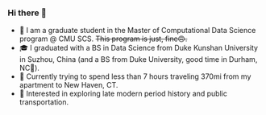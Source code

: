 ### Hi there 👋
* 🏫 I am a graduate student in the Master of Computational Data Science program @ CMU SCS.
~~This program is just, fine🙃.~~
*  🎓 I graduated with a BS in Data Science from Duke Kunshan University in Suzhou, China
(and a BS from Duke University, good time in Durham, NC🍂).
* 🏃 Currently trying to spend less than 7 hours traveling 370mi from my apartment to New Haven, CT.
* 📖 Interested in exploring late modern period history and public transportation.

<!--
**Aaalan-Zhang/Aaalan-Zhang** is a ✨ _special_ ✨ repository because its `README.md` (this file) appears on your GitHub profile.

Here are some ideas to get you started:

- 🔭 I’m currently working on ...
- 🌱 I’m currently learning ...
- 👯 I’m looking to collaborate on ...
- 🤔 I’m looking for help with ...
- 💬 Ask me about ...
- 📫 How to reach me: ...
- 😄 Pronouns: He/Him/His
- ⚡ Fun fact: ...
-->
<!--
![Top Langs](https://github-readme-stats.vercel.app/api/top-langs/?username=Aaalan-Zhang)
-->

<!--
![Aaalan-Zhang's GitHub stats](https://github-readme-stats.vercel.app/api?username=Aaalan-Zhang&hide=contribs,prs)
-->


